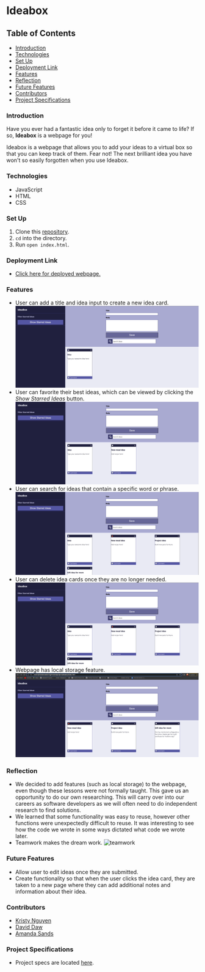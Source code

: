 # Ideabox

## Table of Contents
- [Introduction](#introduction)
- [Technologies](#technologies)
- [Set Up](#set-up)
- [Deployment Link](#deployment-link)
- [Features](#features)
- [Reflection](#reflection)
- [Future Features](#future-features)
- [Contributors](#contributors)
- [Project Specifications](#project-specifications)

### Introduction
Have you ever had a fantastic idea only to forget it before it came to life? If so, **Ideabox** is a webpage for you!

Ideabox is a webpage that allows you to add your ideas to a virtual box so that you can keep track of them. Fear not! The next brilliant idea you have won't so easily forgotten when you use Ideabox.

### Technologies
- JavaScript
- HTML
- CSS

### Set Up
1.  Clone this [repository](git@github.com:davidhdaw/ideabox.git).
2. `cd` into the directory.
3. Run `open index.html`.

### Deployment Link
- [Click here for deployed webpage.](https://davidhdaw.github.io/ideabox/)

### Features
- User can add a title and idea input to create a new idea card.
![Create New Card](/assets/Gif%201%20ideabox.gif)
- User can favorite their best ideas, which can be viewed by clicking the _Show Starred Ideas_ button.
![Favorite Ideas](/assets/Gif%202%20ideabox.gif)
- User can search for ideas that contain a specific word or phrase.
![Search Ideas](/assets/Gif%203%20ideabox.gif)
- User can delete idea cards once they are no longer needed.
![Delete Cards](/assets/Gif%204%20ideabox.gif)
- Webpage has local storage feature.
![Local Storage](/assets/Gif%205%20ideabox.gif)


### Reflection
- We decided to add features (such as local storage) to the webpage, even though these lessons were not formally taught. This gave us
an opportunity to do our own researching. This will carry over into our careers as software developers as we will often need
to do independent research to find solutions.
- We learned that some functionality was easy to reuse, however other functions were unexpectedly difficult to reuse. It was interesting to see
how the code we wrote in some ways dictated what code we wrote later.
- Teamwork makes the dream work.
![teamwork](https://user-images.githubusercontent.com/99382481/163876131-cc5b620d-540a-4ebd-b4d1-32fcec783c2b.png)

### Future Features
- Allow user to edit ideas once they are submitted.
- Create functionality so that when the user clicks the idea card, they are taken to a new page where they can add additional notes and information about their idea.

### Contributors
- [Kristy Nguyen](https://github.com/kpn678)
- [David Daw](https://github.com/davidhdaw)
- [Amanda Sands](https://github.com/irmakerdem)

### Project Specifications
- Project specs are located [here](https://frontend.turing.edu/projects/module-1/ideabox-group-v2.html).
